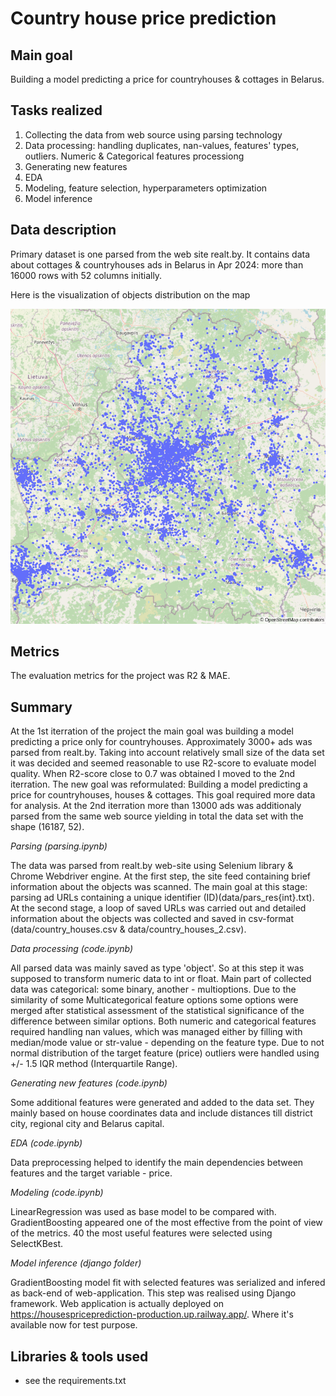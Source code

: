 # Country house price prediction

## Main goal
Building a model predicting a price for countryhouses & cottages in Belarus.

## Tasks realized
1. Collecting the data from web source using parsing technology
2. Data processing: handling duplicates, nan-values, features' types, outliers. Numeric & Categorical features processiong
3. Generating new features
4. EDA
5. Modeling, feature selection, hyperparameters optimization 
6. Model inference

## Data description

Primary dataset is one parsed from the web site realt.by. It contains data about cottages & countryhouses ads in Belarus in Apr 2024: more than 16000 rows with 52 columns initially.

Here is the visualization of objects distribution on the map

<img src="map.png" width="850" title="">

## Metrics

The evaluation metrics for the project was R2 & MAE.


## Summary

At the 1st iterration of the project the main goal was building a model predicting a price only for countryhouses. Approximately 3000+ ads was parsed from realt.by. Taking into account relatively small size of the data set it was decided and seemed reasonable to use R2-score to evaluate model quality. When R2-score close to 0.7 was obtained I moved to the 2nd iterration. The new goal was reformulated: Building a model predicting a price for countryhouses, houses & cottages. This goal required more data for analysis. At the 2nd iterration more than 13000 ads was additionaly parsed from the same web source yielding in total the data set with the shape (16187, 52). 

<i>Parsing (parsing.ipynb) </i>

The data was parsed from realt.by web-site using Selenium library & Chrome Webdriver engine. At the first step, the site feed containing brief information about the objects was scanned. The main goal at this stage: parsing ad URLs containing a unique identifier (ID)(data/pars_res{int}.txt). At the second stage, a loop of saved URLs was carried out and detailed information about the objects was collected and saved in csv-format (data/country_houses.csv & data/country_houses_2.csv).

<i>Data processing (code.ipynb)</i>

All parsed data was mainly saved as type 'object'. So at this step it was supposed to transform numeric data to int or float. Main part of collected data was categorical: some binary, another - multioptions. Due to the similarity of some Multicategorical feature options some options were merged after statistical assessment of the statistical significance of the difference between similar options. Both numeric and categorical features required handling nan values, which was managed either by filling with median/mode value or str-value - depending on the feature type. Due to not normal distribution of the target feature (price) outliers were handled using +/- 1.5 IQR method (Interquartile Range).

<i>Generating new features (code.ipynb)</i>

Some additional features were generated and added to the data set. They mainly based on house coordinates data and include distances till district city, regional city and Belarus capital.

<i>EDA (code.ipynb)</i>

Data preprocessing helped to identify the main dependencies between features and the target variable - price. 

<i>Modeling (code.ipynb)</i>

LinearRegression was used as base model to be compared with. GradientBoosting appeared one of the most effective from the point of view of the metrics.
40 the most useful features were selected using SelectKBest. 

<i>Model inference (django folder)</i> 

GradientBoosting model fit with selected features was serialized and infered as back-end of web-application.
This step was realised using Django framework. Web application is actually deployed on https://housespriceprediction-production.up.railway.app/. 
Where it's available now for test purpose.

## Libraries & tools used
* see the requirements.txt 
